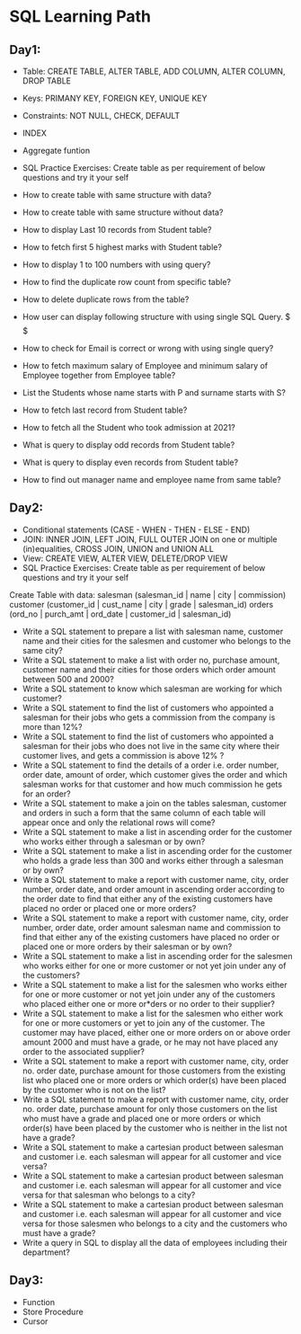 # SQL Learning Path

## Day1:
* Table: CREATE TABLE, ALTER TABLE, ADD COLUMN, ALTER COLUMN, DROP TABLE
* Keys: PRIMANY KEY, FOREIGN KEY, UNIQUE KEY
* Constraints: NOT NULL, CHECK, DEFAULT
* INDEX
* Aggregate funtion
* SQL Practice Exercises: Create table as per requirement of below questions and try it your self

* How to create table with same structure with data?
* How to create table with same structure without data?
* How to display Last 10 records from Student table?
* How to fetch first 5 highest marks with Student table?
* How to display 1 to 100 numbers with using query?
* How to find the duplicate row count from specific table?
* How to delete duplicate rows from the table?
* How user can display following structure with using single SQL Query.
$
$$
$$$
* How to check for Email is correct or wrong with using single query?
* How to fetch maximum salary of Employee and minimum salary of Employee together from Employee table?
* List the Students whose name starts with P and surname starts with S?
* How to fetch last record from Student table?
* How to fetch all the Student who took admission at 2021?
* What is query to display odd records from Student table?
* What is query to display even records from Student table?
* How to find out manager name and employee name from same table?

 

## Day2:

* Conditional statements (CASE - WHEN - THEN - ELSE - END)
* JOIN: INNER JOIN, LEFT JOIN, FULL OUTER JOIN on one or multiple (in)equalities, CROSS JOIN, UNION and UNION ALL
* View: CREATE VIEW, ALTER VIEW, DELETE/DROP VIEW
* SQL Practice Exercises: Create table as per requirement of below questions and try it your self

 

Create Table with data:
salesman (salesman_id | name | city | commission)
customer (customer_id | cust_name | city | grade | salesman_id)
orders (ord_no | purch_amt | ord_date | customer_id | salesman_id)

 

* Write a SQL statement to prepare a list with salesman name, customer name and their cities for the salesmen and customer who belongs to the same city?
* Write a SQL statement to make a list with order no, purchase amount, customer name and their cities for those orders which order amount between 500 and 2000?
* Write a SQL statement to know which salesman are working for which customer?
* Write a SQL statement to find the list of customers who appointed a salesman for their jobs who gets a commission from the company is more than 12%?
* Write a SQL statement to find the list of customers who appointed a salesman for their jobs who does not live in the same city where their customer lives, and gets a commission is above 12% ?
* Write a SQL statement to find the details of a order i.e. order number, order date, amount of order, which customer gives the order and which salesman works for that customer and how much commission he gets for an order?
* Write a SQL statement to make a join on the tables salesman, customer and orders in such a form that the same column of each table will appear once and only the relational rows will come?
* Write a SQL statement to make a list in ascending order for the customer who works either through a salesman or by own?
* Write a SQL statement to make a list in ascending order for the customer who holds a grade less than 300 and works either through a salesman or by own?
* Write a SQL statement to make a report with customer name, city, order number, order date, and order amount in ascending order according to the order date to find that either any of the existing customers have placed no order or placed one or more orders?
* Write a SQL statement to make a report with customer name, city, order number, order date, order amount salesman name and commission to find that either any of the existing customers have placed no order or placed one or more orders by their salesman or by own?
* Write a SQL statement to make a list in ascending order for the salesmen who works either for one or more customer or not yet join under any of the customers?
* Write a SQL statement to make a list for the salesmen who works either for one or more customer or not yet join under any of the customers who placed either one or more or*ders or no order to their supplier?
* Write a SQL statement to make a list for the salesmen who either work for one or more customers or yet to join any of the customer. The customer may have placed, either one or more orders on or above order amount 2000 and must have a grade, or he may not have placed any order to the associated supplier?
* Write a SQL statement to make a report with customer name, city, order no. order date, purchase amount for those customers from the existing list who placed one or more orders or which order(s) have been placed by the customer who is not on the list?
* Write a SQL statement to make a report with customer name, city, order no. order date, purchase amount for only those customers on the list who must have a grade and placed one or more orders or which order(s) have been placed by the customer who is neither in the list not have a grade?
* Write a SQL statement to make a cartesian product between salesman and customer i.e. each salesman will appear for all customer and vice versa?
* Write a SQL statement to make a cartesian product between salesman and customer i.e. each salesman will appear for all customer and vice versa for that salesman who belongs to a city?
* Write a SQL statement to make a cartesian product between salesman and customer i.e. each salesman will appear for all customer and vice versa for those salesmen who belongs to a city and the customers who must have a grade?
* Write a query in SQL to display all the data of employees including their department?

## Day3:
* Function
* Store Procedure
* Cursor
